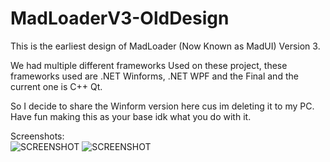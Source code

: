 # MadLoaderV3-OldDesign
This is the earliest design of MadLoader (Now Known as MadUI) Version 3.

We had multiple different frameworks Used on these project, these frameworks used are .NET Winforms, .NET WPF and the Final and the current one is C++ Qt.

So I decide to share the Winform version here cus im deleting it to my PC.
Have fun making this as your base idk what you do with it.

Screenshots: 
<br>
![SCREENSHOT](https://cdn.discordapp.com/attachments/1012122370925920278/1012122399795314739/unknown.png)
![SCREENSHOT](https://cdn.discordapp.com/attachments/1012122370925920278/1012122430447304745/unknown.png)
